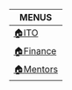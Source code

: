 
| MENUS                     |
| ------------------------- |
| [🏠ITO](🏠ITO.md)         |
| [🏠Finance](🏠Finance.md) |
| [🏠Mentors](🏠Mentors.md) |

